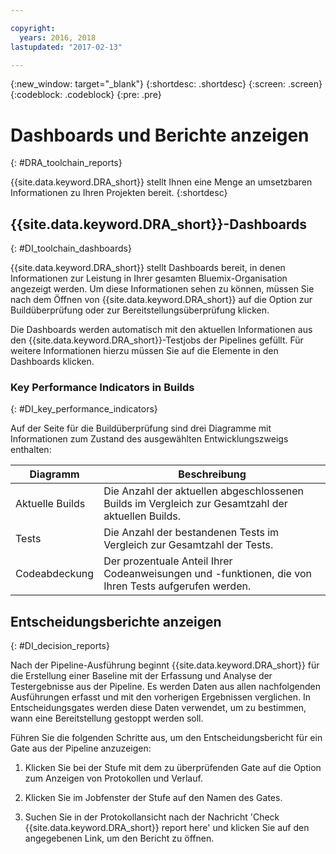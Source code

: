 ```yaml
---

copyright:
  years: 2016, 2018
lastupdated: "2017-02-13"

---
```


{:new_window: target="_blank"}
{:shortdesc: .shortdesc}
{:screen: .screen}
{:codeblock: .codeblock}
{:pre: .pre}

# Dashboards und Berichte anzeigen
{: #DRA_toolchain_reports}

{{site.data.keyword.DRA_short}} stellt Ihnen eine Menge an umsetzbaren Informationen zu Ihren Projekten bereit.
{:shortdesc}

## {{site.data.keyword.DRA_short}}-Dashboards    
{: #DI_toolchain_dashboards}

{{site.data.keyword.DRA_short}} stellt Dashboards bereit, in denen Informationen zur Leistung in Ihrer gesamten Bluemix-Organisation angezeigt werden. Um diese Informationen sehen zu können, müssen Sie nach dem Öffnen von {{site.data.keyword.DRA_short}} auf die Option zur Buildüberprüfung oder zur Bereitstellungsüberprüfung klicken.

Die Dashboards werden automatisch mit den aktuellen Informationen aus den {{site.data.keyword.DRA_short}}-Testjobs der Pipelines gefüllt. Für weitere Informationen hierzu müssen Sie auf die Elemente in den Dashboards klicken.

### Key Performance Indicators in Builds    
{: #DI_key_performance_indicators}

Auf der Seite für die Buildüberprüfung sind drei Diagramme mit Informationen zum Zustand des ausgewählten Entwicklungszweigs enthalten:

<table>
<thead>
<tr>
<th>Diagramm</th>
<th>Beschreibung</th>
</tr>
</thead>

<tbody>
<tr>
<td>Aktuelle Builds</td>
<td>Die Anzahl der aktuellen abgeschlossenen Builds im Vergleich zur Gesamtzahl der aktuellen Builds.</td>
</tr>
<tr>
<td>Tests</td>
<td>Die Anzahl der bestandenen Tests im Vergleich zur Gesamtzahl der Tests.</td>
</tr>
<tr>
<td>Codeabdeckung</td>
<td>Der prozentuale Anteil Ihrer Codeanweisungen und -funktionen, die von Ihren Tests aufgerufen werden.</td>
</tr>
</tbody></table>

## Entscheidungsberichte anzeigen    
{: #DI_decision_reports}

Nach der Pipeline-Ausführung beginnt {{site.data.keyword.DRA_short}} für die Erstellung einer Baseline mit der Erfassung und Analyse der Testergebnisse aus der Pipeline. Es werden Daten aus allen nachfolgenden Ausführungen erfasst und mit den vorherigen Ergebnissen verglichen. In Entscheidungsgates werden diese Daten verwendet, um zu bestimmen, wann eine Bereitstellung gestoppt werden soll. 

Führen Sie die folgenden Schritte aus, um den Entscheidungsbericht für ein Gate aus der Pipeline anzuzeigen:

   1. Klicken Sie bei der Stufe mit dem zu überprüfenden Gate auf die Option zum Anzeigen von Protokollen und Verlauf.

   2. Klicken Sie im Jobfenster der Stufe auf den Namen des Gates.

   3. Suchen Sie in der Protokollansicht nach der Nachricht 'Check {{site.data.keyword.DRA_short}} report here' und klicken Sie auf den angegebenen Link, um den Bericht zu öffnen.
